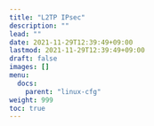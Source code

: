 ```yaml
---
title: "L2TP IPsec"
description: ""
lead: ""
date: 2021-11-29T12:39:49+09:00
lastmod: 2021-11-29T12:39:49+09:00
draft: false
images: []
menu: 
  docs:
    parent: "linux-cfg"
weight: 999
toc: true
---
```


